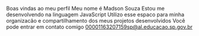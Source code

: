Boas vindas ao meu perfil
Meu nome é Madson Souza
Estou me desenvolvendo na linguagem JavaScript
Utilizo esse espaco para minha organizacão e compartilhamento dos meus projetos desenvolvidos
Você pode entrar em contato comigo
00001163207159sp@al.educacao.sp.gov.br
